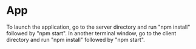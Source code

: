 # App

To launch the application, go to the server directory and run "npm install" followed by "npm start". In another terminal window, go to the client directory and run "npm install" followed by "npm start".
